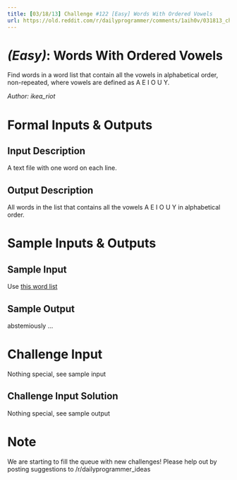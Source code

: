 ```yaml
---
title: [03/18/13] Challenge #122 [Easy] Words With Ordered Vowels
url: https://old.reddit.com/r/dailyprogrammer/comments/1aih0v/031813_challenge_122_easy_words_with_ordered/
---
```



# [](#EasyIcon) *(Easy)*: Words With Ordered Vowels
Find words in a word list that contain all the vowels in alphabetical
 order, non-repeated, where vowels are defined as A E I O U Y.

*Author: ikea_riot*
# Formal Inputs & Outputs
## Input Description
 A text file with one word on each line.
## Output Description
All words in the list that contains all the vowels A E I O U Y in alphabetical order.
# Sample Inputs & Outputs
## Sample Input
Use [this word list](http://code.google.com/p/dotnetperls-controls/downloads/detail?name=enable1.txt)
## Sample Output
abstemiously
...
# Challenge Input
Nothing special, see sample input
## Challenge Input Solution
Nothing special, see sample output
# Note
We are starting to fill the queue with new challenges! Please help out by posting suggestions to /r/dailyprogrammer_ideas
				